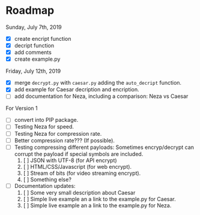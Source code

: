 # Roadmap

Sunday, July 7th, 2019

- [X] create encript function
- [X] decript function
- [X] add comments
- [X] create example.py

Friday, July 12th, 2019

- [X] merge `decrypt.py` with `caesar.py` adding the `auto_decript` function.
- [X] add example for Caesar decription and encription.
- [ ] add documentation for Neza, including a comparison: Neza vs Caesar

For Version 1

- [ ] convert into PIP package.
- [ ] Testing Neza for speed.
- [ ] Testing Neza for compression rate.
- [ ] Better compression rate??? (If possible).
- [ ] Testing compressing different payloads: Sometimes encryp/decrypt can corrupt the payload if special symbols are included.
  1. [ ] JSON with UTF-8 (for API encrypt)
  2. [ ] HTML/CSS/Javascript (for web encrypt).
  3. [ ] Stream of bits (for video streaming encrypt).
  4. [ ] Something else?
- [ ] Documentation updates:
  1. [ ] Some very small description about Caesar
  2. [ ] Simple live example an a link to the example.py for Caesar.
  3. [ ] Simple live example an a link to the example.py for Neza.
